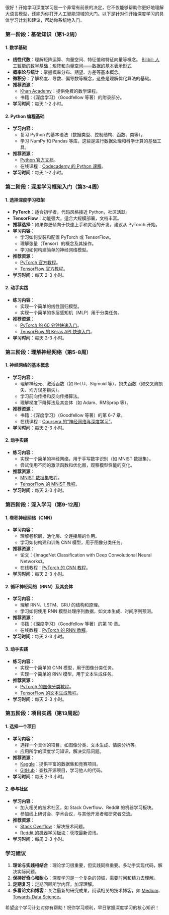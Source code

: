 很好！开始学习深度学习是一个非常有前景的决定，它不仅能够帮助你更好地理解大语言模型，还能为你打开人工智能领域的大门。以下是针对你开始深度学习的具体学习计划和建议，帮助你系统地入门。

### **第一阶段：基础知识（第1-2周）**
#### 1. **数学基础**
   - **线性代数**：理解矩阵运算、向量空间、特征值和特征向量等概念。 [Bilibil: 人工智能的数学基础：矩阵和向量空间——数据的基本表示形式](https://www.bilibili.com/video/BV17f421z7vy/?spm_id_from=333.337.search-card.all.click&vd_source=5600c17ea3ce6334fe6d9c0d3cd99627)
   - **概率论与统计**：掌握概率分布、期望、方差等基本概念。
   - **微积分**：了解梯度、导数、偏导数等概念，这些是理解优化算法的基础。
   - **推荐资源**：
     - [Khan Academy](https://www.khanacademy.org/)：提供免费的数学课程。
     - 书籍：《深度学习》（Goodfellow 等著）的附录部分。
   - **学习时间**：每天 1-2 小时。

#### 2. **Python 编程基础**
   - **学习内容**：
     - 复习 Python 的基本语法（数据类型、控制结构、函数、类等）。
     - 学习 NumPy 和 Pandas 等库，这些是进行数据处理和科学计算的基础工具。
   - **推荐资源**：
     - [Python 官方文档](https://docs.python.org/3/)。
     - 在线课程：[Codecademy 的 Python 课程](https://www.codecademy.com/learn/learn-python-3)。
   - **学习时间**：每天 1-2 小时。

### **第二阶段：深度学习框架入门（第3-4周）**
#### 1. **选择深度学习框架**
   - **PyTorch**：适合初学者，代码风格接近 Python，社区活跃。
   - **TensorFlow**：功能强大，适合大规模部署，文档丰富。
   - **推荐选择**：如果你更倾向于快速上手和灵活的开发，建议从 PyTorch 开始。
   - **学习内容**：
     - 学习如何安装和配置 PyTorch 或 TensorFlow。
     - 理解张量（Tensor）的概念及其操作。
     - 学习如何构建简单的神经网络模型。
   - **推荐资源**：
     - [PyTorch 官方教程](https://pytorch.org/tutorials/)。
     - [TensorFlow 官方教程](https://www.tensorflow.org/tutorials)。
   - **学习时间**：每天 2-3 小时。

#### 2. **动手实践**
   - **练习内容**：
     - 实现一个简单的线性回归模型。
     - 实现一个简单的多层感知机（MLP）用于分类任务。
   - **推荐资源**：
     - [PyTorch 的 60 分钟快速入门](https://pytorch.org/tutorials/beginner/deep_learning_60min_blitz.html)。
     - [TensorFlow 的 Keras API 快速入门](https://www.tensorflow.org/tutorials/quickstart/beginner)。
   - **学习时间**：每天 2-3 小时。

### **第三阶段：理解神经网络（第5-8周）**
#### 1. **神经网络的基本概念**
   - **学习内容**：
     - 理解神经元、激活函数（如 ReLU、Sigmoid 等）、损失函数（如交叉熵损失、均方误差损失）。
     - 学习前向传播和反向传播算法。
     - 理解梯度下降算法及其变体（如 Adam、RMSprop 等）。
   - **推荐资源**：
     - 书籍：《深度学习》（Goodfellow 等著）的第 6-7 章。
     - 在线课程：[Coursera 的“神经网络与深度学习”](https://www.coursera.org/learn/neural-networks-deep-learning)。
   - **学习时间**：每天 2-3 小时。

#### 2. **动手实践**
   - **练习内容**：
     - 实现一个简单的神经网络，用于手写数字识别（如 MNIST 数据集）。
     - 尝试使用不同的激活函数和优化器，观察模型性能的变化。
   - **推荐资源**：
     - [MNIST 数据集教程](https://pytorch.org/tutorials/beginner/blitz/mnist.html)。
     - [TensorFlow 的 MNIST 教程](https://www.tensorflow.org/tutorials/keras/classification)。
   - **学习时间**：每天 2-3 小时。

### **第四阶段：深入学习（第9-12周）**
#### 1. **卷积神经网络（CNN）**
   - **学习内容**：
     - 理解卷积层、池化层、全连接层的作用。
     - 学习如何构建和训练 CNN 模型，用于图像分类任务。
   - **推荐资源**：
     - 论文：《ImageNet Classification with Deep Convolutional Neural Networks》。
     - 在线教程：[PyTorch 的 CNN 教程](https://pytorch.org/tutorials/beginner/blitz/cifar10_tutorial.html)。
   - **学习时间**：每天 2-3 小时。

#### 2. **循环神经网络（RNN）及其变体**
   - **学习内容**：
     - 理解 RNN、LSTM、GRU 的结构和原理。
     - 学习如何使用 RNN 模型处理序列数据，如文本生成、时间序列预测。
   - **推荐资源**：
     - 书籍：《深度学习》（Goodfellow 等著）的第 10 章。
     - 在线教程：[PyTorch 的 RNN 教程](https://pytorch.org/tutorials/beginner/nlp/sequence_models_tutorial.html)。
   - **学习时间**：每天 2-3 小时。

#### 3. **动手实践**
   - **练习内容**：
     - 实现一个简单的 CNN 模型，用于图像分类任务。
     - 实现一个简单的 RNN 模型，用于文本生成任务。
   - **推荐资源**：
     - [PyTorch 的图像分类教程](https://pytorch.org/tutorials/beginner/blitz/cifar10_tutorial.html)。
     - [TensorFlow 的文本生成教程](https://www.tensorflow.org/tutorials/text/text_generation)。
   - **学习时间**：每天 2-3 小时。

### **第五阶段：项目实践（第13周起）**
#### 1. **选择一个项目**
   - **学习内容**：
     - 选择一个具体的项目，如图像分类、文本生成、情感分析等。
     - 应用所学的深度学习知识，解决实际问题。
   - **推荐资源**：
     - [Kaggle](https://www.kaggle.com/)：提供丰富的数据集和竞赛项目。
     - [GitHub](https://github.com/)：查找开源项目，学习他人的代码。
   - **学习时间**：每天 2-3 小时。

#### 2. **参与社区**
   - **学习内容**：
     - 加入相关的技术社区，如 Stack Overflow、Reddit 的机器学习板块。
     - 参加线上研讨会、学术会议，与其他开发者和研究者交流。
   - **推荐资源**：
     - [Stack Overflow](https://stackoverflow.com/)：解决技术问题。
     - [Reddit 的机器学习板块](https://www.reddit.com/r/MachineLearning/)：获取最新资讯。
   - **学习时间**：每周 2-3 小时。

### **学习建议**
1. **理论与实践相结合**：理论学习很重要，但实践同样重要。多动手实现代码，解决实际问题。
2. **保持好奇心和耐心**：深度学习是一个复杂的领域，需要时间和精力去理解。
3. **定期复习**：定期回顾所学内容，加深理解。
4. **多看论文和博客**：关注最新的研究成果，阅读相关的技术博客，如 [Medium](https://medium.com/)、[Towards Data Science](https://towardsdatascience.com/)。

希望这个学习计划对你有帮助！祝你学习顺利，早日掌握深度学习的核心知识！
